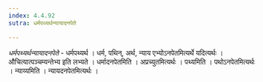 ```yaml
---
index: 4.4.92
sutra: धर्मपथ्यर्थन्यायादनपेते

---
```

_धर्मपथ्यर्थन्यायादनपेते_ - धर्मपथ्यर्थ । धर्म, पथिन्, अर्थ, न्याय एभ्योऽनपेतमित्यर्थे यदित्यर्थः । औचित्यात्पञ्चम्यन्तेभ्य इति लभ्यते । धर्मादनपेतमिति । अप्रच्युतमित्यर्थः । पथ्यमिति । पथोऽनपेतमित्यर्थः । न्याय्यमिति । न्यायदनपेतमित्यर्थः । 